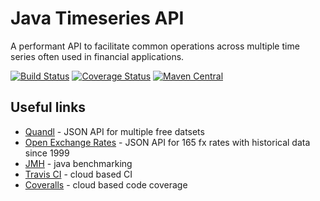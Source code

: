 # Java Timeseries API

A performant API to facilitate common operations across multiple time series often used in financial applications.

[![Build Status](https://travis-ci.org/jonfreedman/timeseries.svg?branch=master)](https://travis-ci.org/jonfreedman/timeseries)
[![Coverage Status](https://coveralls.io/repos/jonfreedman/timeseries/badge.svg?branch=master)](https://coveralls.io/r/jonfreedman/timeseries)
[![Maven Central](https://maven-badges.herokuapp.com/maven-central/com.github.jonfreedman/timeseries/badge.svg)](https://maven-badges.herokuapp.com/maven-central/com.github.jonfreedman/timeseries)

Useful links
------------

* [Quandl](https://www.quandl.com) - JSON API for multiple free datsets
* [Open Exchange Rates](https://openexchangerates.org/) - JSON API for 165 fx rates with historical data since 1999
* [JMH](http://openjdk.java.net/projects/code-tools/jmh/) - java benchmarking
* [Travis CI](http://docs.travis-ci.com/user/languages/java/) - cloud based CI
* [Coveralls](https://coveralls.io/) - cloud based code coverage
